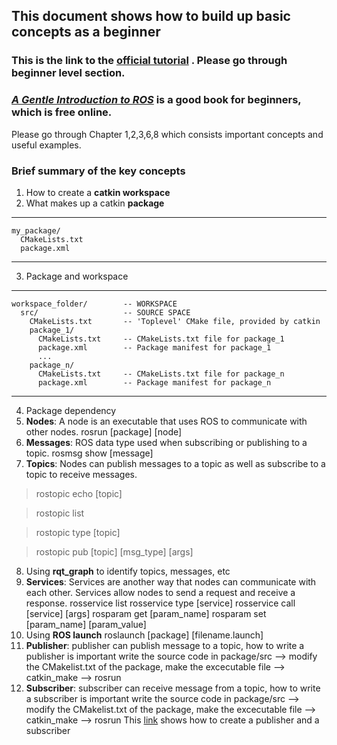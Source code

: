 ## This document shows how to build up basic concepts as a beginner

### This is the link to the [official tutorial](http://wiki.ros.org/ROS/Tutorials/) . Please go through beginner level section.

### [*A Gentle Introduction to ROS*](https://cse.sc.edu/~jokane/agitr/ ) is a good book for beginners, which is free online. 
Please go through Chapter 1,2,3,6,8 which consists important concepts and useful examples.

### Brief summary of the key concepts
1. How to create a **catkin workspace**
2. What makes up a catkin **package**
***

    my_package/
      CMakeLists.txt
      package.xml
***
3. Package and workspace
***

    workspace_folder/        -- WORKSPACE
      src/                   -- SOURCE SPACE
        CMakeLists.txt       -- 'Toplevel' CMake file, provided by catkin
        package_1/
          CMakeLists.txt     -- CMakeLists.txt file for package_1
          package.xml        -- Package manifest for package_1
          ...
        package_n/
          CMakeLists.txt     -- CMakeLists.txt file for package_n
          package.xml        -- Package manifest for package_n
***
4. Package dependency
5. **Nodes**: A node is an executable that uses ROS to communicate with other nodes.
  rosrun [package] [node]
6. **Messages**: ROS data type used when subscribing or publishing to a topic.
  rosmsg show [message]
7. **Topics**: Nodes can publish messages to a topic as well as subscribe to a topic to receive messages.
  > rostopic echo [topic]
  
  > rostopic list
  
  > rostopic type [topic]
  
  > rostopic pub [topic] [msg_type] [args]
8. Using **rqt_graph** to identify topics, messages, etc
9. **Services**: Services are another way that nodes can communicate with each other. Services allow nodes to send a request and receive a response.
  rosservice list
  rosservice type [service]
  rosservice call [service] [args]
  rosparam get [param_name]
  rosparam set [param_name] [param_value]
10. Using **ROS launch**
  roslaunch [package] [filename.launch]
11. **Publisher**:
  publisher can publish message to a topic, how to write a publisher is important
  write the source code in package/src --> modify the CMakelist.txt of the package, make the excecutable file --> catkin_make --> rosrun
12. **Subscriber**:
  subscriber can receive message from a topic, how to write a subscriber is important
  write the source code in package/src --> modify the CMakelist.txt of the package, make the excecutable file --> catkin_make --> rosrun
  This [link](http://wiki.ros.org/ROS/Tutorials/WritingPublisherSubscriber%28c%2B%2B%29) shows how to create a publisher and a subscriber
